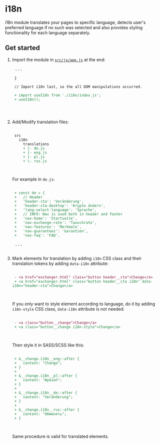 # i18n

i18n module translates your pages to specific language, detects user's preferred language if no such was selected and also provides styling functionality for each language separately.

## Get started

1. Import the module in [`src/js/app.js`](../src/js/app.js) at the end:

    <pre>
    ...
    <code>
    }

    // Import i18n last, so the all DOM manipulations occurred.
    <span style="color: #284;">
    <span style="user-select: none; -webkit-user-select: none; -moz-user-select: none;">+ </span>import useI18n from './i18n/index.js';
    <span style="user-select: none;">+ </span>useI18n();
    </span>
    </code>
    </pre>

2. Add/Modify translation files:

    <pre>
    <code>
    src
      i18n
        translations
        <span style="color: #284"><span style="user-select: none; -webkit-user-select: none; -moz-user-select: none;">+ </span>|- de.js</span>
        <span style="color: #284"><span style="user-select: none; -webkit-user-select: none; -moz-user-select: none;">+ </span>|- eng.js</span>
        <span style="color: #284"><span style="user-select: none; -webkit-user-select: none; -moz-user-select: none;">+ </span>|- pl.js</span>
        <span style="color: #284"><span style="user-select: none; -webkit-user-select: none; -moz-user-select: none;">+ </span>\- rus.js</span>
    </code>
    </pre>

    For example in `de.js`:

    <pre>
    <code>
    <span style="color: #284"><span style="user-select: none; -webkit-user-select: none; -moz-user-select: none;">+ </span>const de = {</span>
    <span style="color: #284"><span style="user-select: none; -webkit-user-select: none; -moz-user-select: none;">+ </span>  // Header</span>
    <span style="color: #284"><span style="user-select: none; -webkit-user-select: none; -moz-user-select: none;">+ </span>  'header-cta': 'Veränderung',</span>
    <span style="color: #284"><span style="user-select: none; -webkit-user-select: none; -moz-user-select: none;">+ </span>  'header-cta-desktop': 'Krypto ändern',</span>
    <span style="color: #284"><span style="user-select: none; -webkit-user-select: none; -moz-user-select: none;">+ </span>  'lang-select-language': 'Sprache',</span>
    <span style="color: #284"><span style="user-select: none; -webkit-user-select: none; -moz-user-select: none;">+ </span>  // INFO: Nav is used both in header and footer</span>
    <span style="color: #284"><span style="user-select: none; -webkit-user-select: none; -moz-user-select: none;">+ </span>  'nav-home': 'Startseite',</span>
    <span style="color: #284"><span style="user-select: none; -webkit-user-select: none; -moz-user-select: none;">+ </span>  'nav-exchange-rate': 'Tauschrate',</span>
    <span style="color: #284"><span style="user-select: none; -webkit-user-select: none; -moz-user-select: none;">+ </span>  'nav-features': 'Merkmale',</span>
    <span style="color: #284"><span style="user-select: none; -webkit-user-select: none; -moz-user-select: none;">+ </span>  'nav-guarantees': 'Garantien',</span>
    <span style="color: #284"><span style="user-select: none; -webkit-user-select: none; -moz-user-select: none;">+ </span>  'nav-faq': 'FAQ',</span>
    </code>
    ...
    </pre>

3. Mark elements for translation by adding `i18n` CSS class and their translation tokens by adding `data-i18n` attribute:

    <pre>
    <code>
    <span style="color: #824"><span style="user-select: none; -webkit-user-select: none; -moz-user-select: none;">- </span>&lt;a href=&quot;exchanger.html&quot; class=&quot;button header__cta&quot;&gt;Change&lt;/a&gt;</span>
    <span style="color: #284"><span style="user-select: none; -webkit-user-select: none; -moz-user-select: none;">+ </span>&lt;a href=&quot;exchanger.html&quot; class=&quot;button header__cta i18n&quot; data-i18n=&quot;header-cta&quot;&gt;Change&lt;/a&gt;</span>
    </code>
    </pre>

    If you only want to style element according to language, do it by adding `i18n-style` CSS class, `data-i18n` attribute is not needed:

    <pre>
    <code>
    <span style="color: #824"><span style="user-select: none; -webkit-user-select: none; -moz-user-select: none;">- </span>&lt;a class=&quot;button__change&quot;&gt;Change&lt;/a&gt;</span>
    <span style="color: #284"><span style="user-select: none; -webkit-user-select: none; -moz-user-select: none;">+ </span>&lt;a class=&quot;button__change i18n-style&quot;&gt;Change&lt;/a&gt;</span>
    </code>
    </pre>

    Then style it in SASS/SCSS like this:

    <pre>
    <code>
    <span style="color: #284"><span style="user-select: none; -webkit-user-select: none; -moz-user-select: none;">+ </span>&amp;__change.i18n__eng::after {</span>
    <span style="color: #284"><span style="user-select: none; -webkit-user-select: none; -moz-user-select: none;">+ </span>  content: "Change";</span>
    <span style="color: #284"><span style="user-select: none; -webkit-user-select: none; -moz-user-select: none;">+ </span>}</span>
    <span style="color: #284"><span style="user-select: none; -webkit-user-select: none; -moz-user-select: none;">+ </span></span>
    <span style="color: #284"><span style="user-select: none; -webkit-user-select: none; -moz-user-select: none;">+ </span>&amp;__change.i18n__pl::after {</span>
    <span style="color: #284"><span style="user-select: none; -webkit-user-select: none; -moz-user-select: none;">+ </span>  content: "Wymień";</span>
    <span style="color: #284"><span style="user-select: none; -webkit-user-select: none; -moz-user-select: none;">+ </span>}</span>
    <span style="color: #284"><span style="user-select: none; -webkit-user-select: none; -moz-user-select: none;">+ </span></span>
    <span style="color: #284"><span style="user-select: none; -webkit-user-select: none; -moz-user-select: none;">+ </span>&amp;__change.i18n__de::after {</span>
    <span style="color: #284"><span style="user-select: none; -webkit-user-select: none; -moz-user-select: none;">+ </span>  content: "Veränderung";</span>
    <span style="color: #284"><span style="user-select: none; -webkit-user-select: none; -moz-user-select: none;">+ </span>}</span>
    <span style="color: #284"><span style="user-select: none; -webkit-user-select: none; -moz-user-select: none;">+ </span></span>
    <span style="color: #284"><span style="user-select: none; -webkit-user-select: none; -moz-user-select: none;">+ </span>&amp;__change.i18n__rus::after {</span>
    <span style="color: #284"><span style="user-select: none; -webkit-user-select: none; -moz-user-select: none;">+ </span>  content: "Обменять";</span>
    <span style="color: #284"><span style="user-select: none; -webkit-user-select: none; -moz-user-select: none;">+ </span>}</span>
    </code>
    </pre>

    Same procedure is valid for translated elements.
